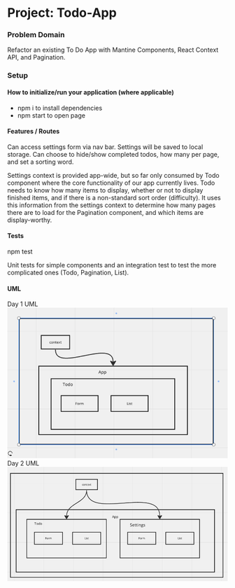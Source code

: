 # Project: Todo-App

### Problem Domain  

Refactor an existing To Do App with Mantine Components, React Context API, and Pagination.

### Setup

#### How to initialize/run your application (where applicable)

- npm i to install dependencies
- npm start to open page

#### Features / Routes

Can access settings form via nav bar. Settings will be saved to local storage. Can choose to hide/show completed todos, how many per page, and set a sorting word.

Settings context is provided app-wide, but so far only consumed by Todo component where the core functionality of our app currently lives. Todo needs to know how many items to display, whether or not to display finished items, and if there is a non-standard sort order (difficulty). It uses this information from the settings context to determine how many pages there are to load for the Pagination component, and which items are display-worthy.

#### Tests

npm test

Unit tests for simple components and an integration test to test the more complicated ones (Todo, Pagination, List).

#### UML

Day 1 UML
![Lab-31 UML](./UML_context.png)
Day 2 UML
![Lab-32 UML](./UML_methods.png)